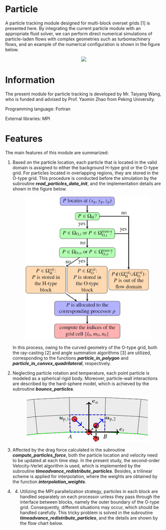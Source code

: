 # Particle

A particle tracking module designed for multi-block overset grids [1] is presented here. By integrating the current particle module with an appropriate fluid solver, we can perform direct numerical simulations of particle-laden flows with complex geometries such as turbomachinery flows, and an example of the numerical configuration is shown in the figure below.

<div align=center><img width="800" src="./images/fig1.png"/></div>

# Information
The present module for particle tracking is developed by Mr. Taiyang Wang, who is funded and advised by Prof. Yaomin Zhao from Peking University.

Programming language: Fortran

External libraries: MPI

# Features

The main features of this module are summarized:

1. Based on the particle location, each particle that is located in the valid domain is assigned to either the background H-type grid or the O-type grid. For particles located in overlapping regions, they are stored in the O-type grid. This procedure is conducted before the simulation by the subroutine ***read_particles_data_init***, and the implementation details are shown in the figure below.
   <div align=center><img width="400" src="./images/fig2.png"/></div>
   
   In this process, owing to the curved geometry of the O-type grid, both the ray-casting [2] and angle summation algorithms [3] are utilized, corresponding to the functions ***particle_in_polygon*** and ***particle_in_convex_quadrilateral***, respectively.
2. Neglecting particle rotation and temperature, each point particle is modeled as a spherical rigid body. Moreover, particle-wall interactions are described by the hard-sphere model, which is achieved by the subroutine ***bounce_particles***.
   <div align=center><img width="400" src="./images/fig3.png"/></div>

3. Affected by the drag force calculated in the subroutine ***compute_particles_force***, both the particle location and velocity need to be updated at each time step. In the present study, the second-order Velocity-Verlet algorithm is used, which is implemented by the subroutine ***timeadvance_redistribute_particles***. Besides, a trilinear scheme is applied for interpolation, where the weights are obtained by the function ***interpolation_weights***.

4. 4.	Utilizing the MPI parallelization strategy, particles in each block are handled separately on each processor unless they pass through the interface between blocks, namely the outer boundary of the O-type grid. Consequently, different situations may occur, which should be handled carefully. This tricky problem is solved in the subroutine ***timeadvance_redistribute_particles***, and the details are shown by the flow chart below.

